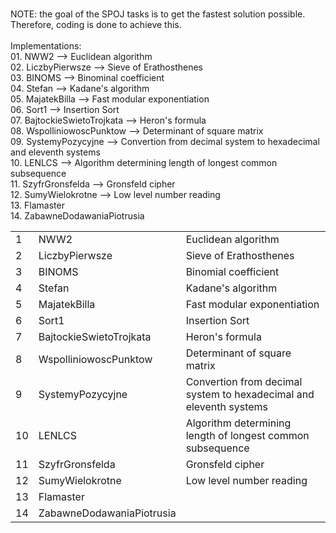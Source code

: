 <br>NOTE: the goal of the SPOJ tasks is to get the fastest solution possible. Therefore, coding is done to achieve this.
<br>
<br>Implementations:
<br>01. NWW2 --> Euclidean algorithm
<br>02. LiczbyPierwsze --> Sieve of Erathosthenes
<br>03. BINOMS --> Binominal coefficient
<br>04. Stefan --> Kadane's algorithm
<br>05. MajatekBilla --> Fast modular exponentiation
<br>06. Sort1 --> Insertion Sort
<br>07. BajtockieSwietoTrojkata --> Heron's formula
<br>08. WspolliniowoscPunktow --> Determinant of square matrix
<br>09. SystemyPozycyjne --> Convertion from decimal system to hexadecimal and eleventh systems
<br>10. LENLCS --> Algorithm determining length of longest common subsequence
<br>11. SzyfrGronsfelda --> Gronsfeld cipher
<br>12. SumyWielokrotne --> Low level number reading
<br>13. Flamaster
<br>14. ZabawneDodawaniaPiotrusia

<table>
   <tr>
      <td>1</td> <td>NWW2</td> <td>Euclidean algorithm</td>
   </tr>
   <tr>
      <td>2</td> <td>LiczbyPierwsze</td> <td>Sieve of Erathosthenes</td>
   </tr>
   <tr>
      <td>3</td> <td>BINOMS</td> <td>Binomial coefficient</td>
   </tr>
   <tr>
      <td>4</td> <td>Stefan</td> <td>Kadane's algorithm</td>
   </tr>
    <tr>
      <td>5</td> <td>MajatekBilla</td> <td>Fast modular exponentiation</td>
   </tr>
    <tr>
      <td>6</td> <td>Sort1</td> <td>Insertion Sort</td>
   </tr>
   <tr>
      <td>7</td> <td>BajtockieSwietoTrojkata</td> <td>Heron's formula</td>
   </tr>
   <tr>
      <td>8</td> <td>WspolliniowoscPunktow</td> <td>Determinant of square matrix</td>
   </tr>
    <tr>
      <td>9</td> <td>SystemyPozycyjne</td> <td>Convertion from decimal system to hexadecimal and eleventh systems</td>
   </tr>
   <tr>
      <td>10</td> <td>LENLCS</td> <td>Algorithm determining length of longest common subsequence</td>
   </tr>
   <tr>
      <td>11</td> <td>SzyfrGronsfelda</td> <td>Gronsfeld cipher</td>
   </tr>
   <tr>
      <td>12</td> <td>SumyWielokrotne</td> <td>Low level number reading</td>
   </tr>
   <tr>
      <td>13</td> <td>Flamaster</td> <td> </td>
   </tr>
   <tr>
      <td>14</td> <td>ZabawneDodawaniaPiotrusia</td> <td> </td>
   </tr>
   
</table>
